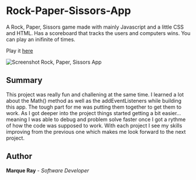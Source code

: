 # Rock-Paper-Sissors-App

A Rock, Paper, Sissors game made with mainly Javascript and a little CSS and HTML. Has a scoreboard that tracks the users and computers wins. You can play an inifinite of times.

Play it [here](https://mray2k4.github.io/Rock-Paper-Sissors-App/)

![Screenshot Rock, Paper, Sissors App](https://user-images.githubusercontent.com/99221965/235516674-f63dc5f3-1a75-47bc-b09c-1f58d54035fe.jpg)

## Summary
This project was really fun and challening at the same time. I learned a lot about the Math() method as well as the addEventListeners while building this app. The tough part for me was putting them together to get them to work. As I got deeper into the project things started getting a bit easier... meaning I was able to debug and problem solve faster once I got a rythme of how the code was supposed to work. With each project I see my skills improving from the previous one which makes me look forward to the next project.

## Author
**Marque Ray** - *Software Developer*
